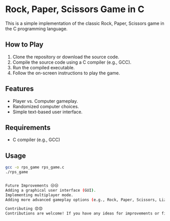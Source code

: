 # Rock, Paper, Scissors Game in C

This is a simple implementation of the classic Rock, Paper, Scissors game in the C programming language.

## How to Play

1. Clone the repository or download the source code.
2. Compile the source code using a C compiler (e.g., GCC).
3. Run the compiled executable.
4. Follow the on-screen instructions to play the game.

## Features

- Player vs. Computer gameplay.
- Randomized computer choices.
- Simple text-based user interface.

## Requirements

- C compiler (e.g., GCC)

## Usage

```bash
gcc -o rps_game rps_game.c
./rps_game


Future Improvements 😒😒
Adding a graphical user interface (GUI).
Implementing multiplayer mode.
Adding more advanced gameplay options (e.g., Rock, Paper, Scissors, Lizard, Spock).

Contributing 😍😍
Contributions are welcome! If you have any ideas for improvements or find any bugs, feel free to open an issue or submit a pull request.


